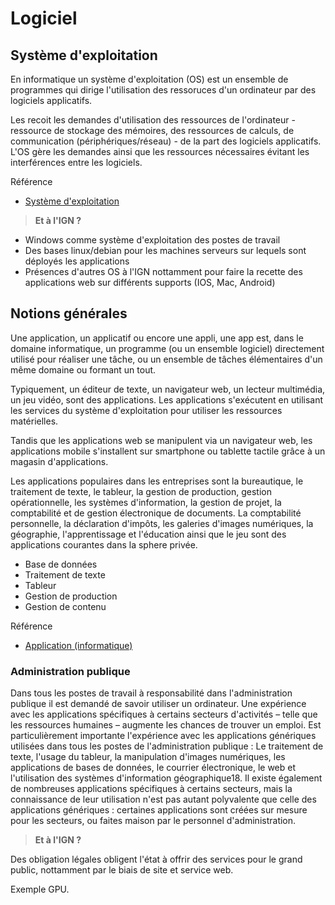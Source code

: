 # Logiciel

## Système d'exploitation

En informatique un système d'exploitation (OS) est un ensemble de programmes qui dirige l'utilisation des ressoruces d'un ordinateur par des logiciels applicatifs.

Les recoit les demandes d'utilisation des ressources de l'ordinateur - ressource de stockage des mémoires, des ressources de calculs, de communication (périphériques/réseau) - de la part des logiciels applicatifs. L'OS gère les demandes ainsi que les ressources nécessaires évitant les interférences entre les logiciels.

Référence

- [Système d'exploitation](https://fr.wikipedia.org/wiki/Syst%C3%A8me_d%27exploitation)

> **Et à l'IGN ?**

- Windows comme système d'exploitation des postes de travail
- Des bases linux/debian pour les machines serveurs sur lequels sont déployés les applications
- Présences d'autres OS à l'IGN nottamment pour faire la recette des applications web sur différents supports (IOS, Mac, Android)

## Notions générales

Une application, un applicatif ou encore une appli, une app est, dans le domaine informatique, un programme (ou un ensemble logiciel) directement utilisé pour réaliser une tâche, ou un ensemble de tâches élémentaires d'un même domaine ou formant un tout.

Typiquement, un éditeur de texte, un navigateur web, un lecteur multimédia, un jeu vidéo, sont des applications. Les applications s'exécutent en utilisant les services du système d'exploitation pour utiliser les ressources matérielles.

Tandis que les applications web se manipulent via un navigateur web, les applications mobile s'installent sur smartphone ou tablette tactile grâce à un magasin d'applications.

Les applications populaires dans les entreprises sont la bureautique, le traitement de texte, le tableur, la gestion de production, gestion opérationnelle, les systèmes d'information, la gestion de projet, la comptabilité et de gestion électronique de documents. La comptabilité personnelle, la déclaration d'impôts, les galeries d'images numériques, la géographie, l'apprentissage et l'éducation ainsi que le jeu sont des applications courantes dans la sphere privée.

- Base de données
- Traitement de texte
- Tableur
- Gestion de production
- Gestion de contenu

Référence

- [Application (informatique)](https://fr.wikipedia.org/wiki/Application_(informatique))

### Administration publique

Dans tous les postes de travail à responsabilité dans l'administration publique il est demandé de savoir utiliser un ordinateur. Une expérience avec les applications spécifiques à certains secteurs d'activités – telle que les ressources humaines – augmente les chances de trouver un emploi. Est particulièrement importante l'expérience avec les applications génériques utilisées dans tous les postes de l'administration publique : Le traitement de texte, l'usage du tableur, la manipulation d'images numériques, les applications de bases de données, le courrier électronique, le web et l'utilisation des systèmes d'information géographique18. Il existe également de nombreuses applications spécifiques à certains secteurs, mais la connaissance de leur utilisation n'est pas autant polyvalente que celle des applications génériques : certaines applications sont créées sur mesure pour les secteurs, ou faites maison par le personnel d'administration.

> **Et à l'IGN ?**

Des obligation légales obligent l'état à offrir des services pour le grand public, nottamment par le biais de site et service web.

Exemple GPU.
